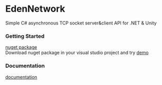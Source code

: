 # EdenNetwork
Simple C# asynchronous TCP socket server&amp;client API for .NET &amp; Unity


### Getting Started

[nuget package](https://www.nuget.org/packages/EdenNetwork)   
Download nuget package in your visual studio project and try [demo](https://github.com/beatheat/EdenNetwork/tree/main/Demo)

### Documentation
[documentation](https://github.com/beatheat/EdenNetwork/blob/main/Docs/document.md)


